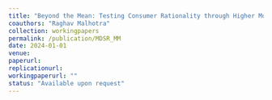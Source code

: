 ```yaml
---
title: "Beyond the Mean: Testing Consumer Rationality through Higher Moments of Demand"
coauthors: "Raghav Malhotra"
collection: workingpapers
permalink: /publication/MDSR_MM
date: 2024-01-01
venue:
paperurl:
replicationurl:
workingpaperurl: ""
status: "Available upon request"
---
```

